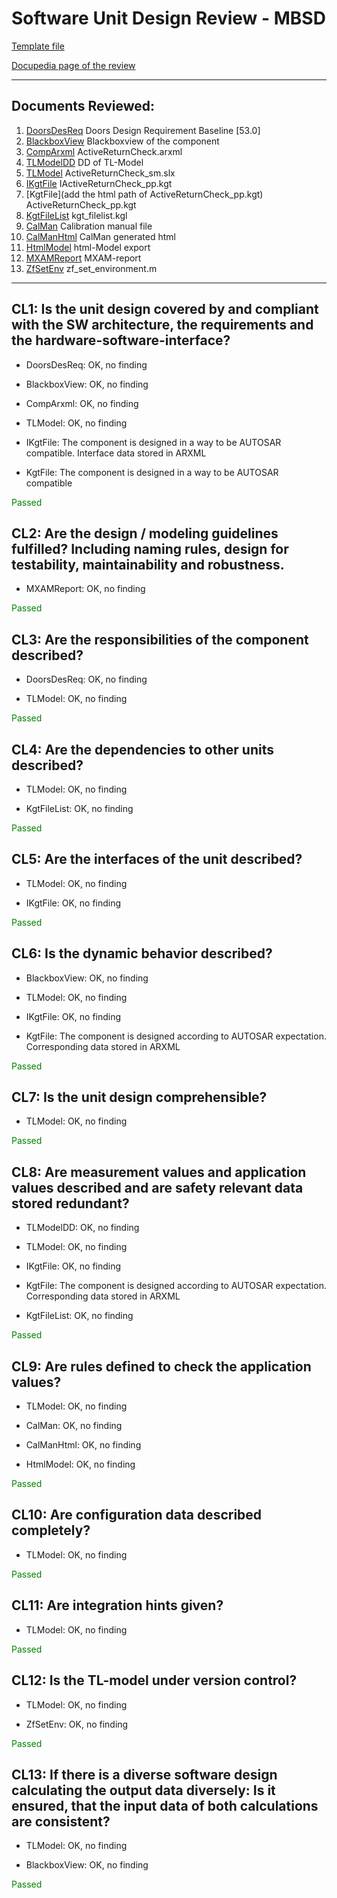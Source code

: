 # Software Unit Design Review - MBSD 

[Template file](https://inside-docupedia.bosch.com/confluence/x/z-AyYg) 

[Docupedia page of the review](https://inside-docupedia.bosch.com/confluence/display/ASAPP/ReviewOfUnitDesignMBSD) 

--- 

## Documents Reviewed: 

1. [DoorsDesReq](doors://fe-dorapcm8.de.bosch.com:36677/?version=2&prodID=0&urn=urn:telelogic::1-508e413214e63dd9-B-001f5b42-100003d) Doors Design Requirement Baseline [53.0]
2. [BlackboxView](https://sourcecode02.de.bosch.com/projects/ASMPAPP/repos/asmp-dev/commits/c99a0a2be4a10a4585f42bd57e664f117999ab1e#/comps_repo/ActiveReturn/components/ActiveReturnCheck/design/ActiveReturnCheck_blackbox.xmi) Blackboxview of the component
3. [CompArxml](https://sourcecode02.de.bosch.com/projects/ASMPAPP/repos/asmp-dev/commits/d6cd5013d6715f3ee8ed335af52e075bb1484e83#/comps_repo/ActiveReturn/components/ActiveReturnCheck/design/ActiveReturnCheck.arxml) ActiveReturnCheck.arxml
4. [TLModelDD](https://sourcecode02.de.bosch.com/projects/ASMPAPP/repos/asmp-dev/commits/7b08726f3b24251f45197976af9beca190985708#/comps_repo/ActiveReturn/components/ActiveReturnCheck/design/ActiveReturnCheck_dd.dd) DD of TL-Model
5. [TLModel](https://sourcecode02.de.bosch.com/projects/ASMPAPP/repos/asmp-dev/commits/7b08726f3b24251f45197976af9beca190985708#/comps_repo/ActiveReturn/components/ActiveReturnCheck/design/ActiveReturnCheck_sm.slx) ActiveReturnCheck_sm.slx
6. [IKgtFile](https://sourcecode02.de.bosch.com/projects/ASMPAPP/repos/asmp-dev/commits/709dcfe6080e8ee2c025b5551b1e2bf3a0cd7805#/comps_repo/ActiveReturn/components/ActiveReturnCheck/src/IActiveReturnCheck_pp.kgt) IActiveReturnCheck_pp.kgt
7. [KgtFile](add the html path of ActiveReturnCheck_pp.kgt) ActiveReturnCheck_pp.kgt
8. [KgtFileList](https://sourcecode02.de.bosch.com/projects/ASMPAPP/repos/asmp-dev/commits/709dcfe6080e8ee2c025b5551b1e2bf3a0cd7805#/comps_repo/ActiveReturn/components/ActiveReturnCheck/design/kgt_filelist.kgl) kgt_filelist.kgl
9. [CalMan](https://sourcecode02.de.bosch.com/projects/ASMPAPP/repos/asmp-dev/commits/37abdaa20bac6e714fce303f1d00ea784c275846#/comps_repo/ActiveReturn/components/ActiveReturnCheck/doc/ActiveReturnCheck_CalMan.rst) Calibration manual file
10. [CalManHtml](https://sites.inside-share4.bosch.com/sites/153674/Documents/Software%20Process/SW%20unit%20design%20(mbd)/Application/SteeringFunctions/ActiveReturnCheck/ActiveReturnCheck_CalMan.zip) CalMan generated html
11. [HtmlModel](https://sites.inside-share4.bosch.com/sites/153674/Documents/Software%20Process/SW%20unit%20design%20(mbd)/Application/SteeringFunctions/ActiveReturnCheck/ActiveReturnCheck_md.zip) html-Model export
12. [MXAMReport](https://sourcecode02.de.bosch.com/projects/ASMPAPP/repos/asmp-dev/commits/7b08726f3b24251f45197976af9beca190985708#/comps_repo/ActiveReturn/components/ActiveReturnCheck/design/ActiveReturnCheck_mx.mxmr) MXAM-report
13. [ZfSetEnv](https://sourcecode02.de.bosch.com/projects/ASMPAPP/repos/asmp-dev/commits/709dcfe6080e8ee2c025b5551b1e2bf3a0cd7805#/comps_repo/ActiveReturn/components/ActiveReturnCheck/design/zf_set_environment.m) zf_set_environment.m
--- 

## CL1: Is the unit design covered by and compliant with the SW architecture, the requirements and the hardware-software-interface?

- DoorsDesReq: OK, no finding

- BlackboxView: OK, no finding

- CompArxml: OK, no finding

- TLModel: OK, no finding

- IKgtFile: The component is designed in a way to be AUTOSAR compatible. Interface data stored in ARXML

- KgtFile: The component is designed in a way to be AUTOSAR compatible

<span style="color:green">Passed</span> 

## CL2: Are the design / modeling guidelines fulfilled? Including naming rules, design for testability, maintainability and robustness.

- MXAMReport: OK, no finding

<span style="color:green">Passed</span> 

## CL3: Are the responsibilities of the component described?

- DoorsDesReq: OK, no finding

- TLModel: OK, no finding

<span style="color:green">Passed</span> 

## CL4: Are the dependencies to other units described?

- TLModel: OK, no finding

- KgtFileList: OK, no finding

<span style="color:green">Passed</span> 

## CL5: Are the interfaces of the unit described?

- TLModel: OK, no finding

- IKgtFile: OK, no finding

<span style="color:green">Passed</span> 

## CL6: Is the dynamic behavior described?

- BlackboxView: OK, no finding

- TLModel: OK, no finding

- IKgtFile: OK, no finding

- KgtFile: The component is designed according to AUTOSAR expectation. Corresponding data stored in ARXML

<span style="color:green">Passed</span> 

## CL7: Is the unit design comprehensible?

- TLModel: OK, no finding

<span style="color:green">Passed</span> 

## CL8: Are measurement values and application values described and are safety relevant data stored redundant?

- TLModelDD: OK, no finding

- TLModel: OK, no finding

- IKgtFile: OK, no finding

- KgtFile: The component is designed according to AUTOSAR expectation. Corresponding data stored in ARXML

- KgtFileList: OK, no finding

<span style="color:green">Passed</span> 

## CL9: Are rules defined to check the application values?

- TLModel: OK, no finding

- CalMan: OK, no finding

- CalManHtml: OK, no finding

- HtmlModel: OK, no finding

<span style="color:green">Passed</span> 

## CL10: Are configuration data described completely?

- TLModel: OK, no finding

<span style="color:green">Passed</span> 

## CL11: Are integration hints given?

- TLModel: OK, no finding

<span style="color:green">Passed</span> 

## CL12: Is the TL-model under version control?

- TLModel: OK, no finding

- ZfSetEnv: OK, no finding

<span style="color:green">Passed</span> 

## CL13: If there is a diverse software design calculating the output data diversely: Is it ensured, that the input data of both calculations are consistent?

- TLModel: OK, no finding

- BlackboxView: OK, no finding

<span style="color:green">Passed</span> 
